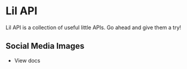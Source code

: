 # Lil API

Lil API is a collection of useful little APIs. Go ahead and give them a try!

## Social Media Images

- View docs
